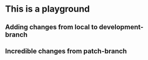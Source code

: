 # This is a playground 

## Adding changes from local to development-branch

## Incredible changes from patch-branch